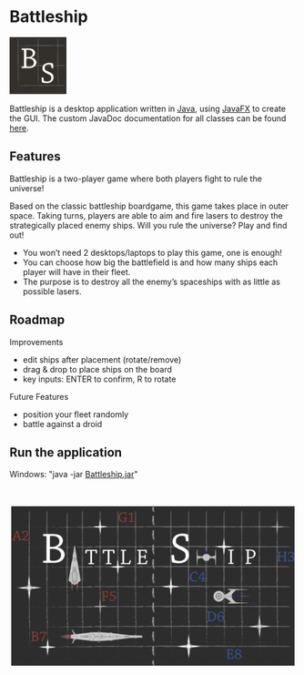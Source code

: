 # Battleship



<img src="resources/images/ApplicationLogo.png" width=100 height=100>

Battleship is a desktop application written in [Java](https://www.oracle.com/java/), using [JavaFX](https://openjfx.io/) to create the GUI. The custom JavaDoc documentation for all classes can be found <a href="resources/doc/allclasses.html" target="_blank">here</a>.


## Features

Battleship is a two-player game where both players fight to rule the universe!

Based on the classic battleship boardgame, this game takes place in outer space. Taking turns, players are able to aim and fire lasers to destroy the strategically placed enemy ships. Will you rule the universe? Play and find out!


- You won’t need 2 desktops/laptops to play this game, one is enough!
- You can choose how big the battlefield is and how many ships each player will have in their fleet.
- The purpose is to destroy all the enemy’s spaceships with as little as possible lasers.


## Roadmap

Improvements 

- edit ships after placement (rotate/remove)
- drag & drop to place ships on the board
- key inputs: ENTER to confirm, R to rotate


Future Features

- position your fleet randomly
- battle against a droid

## Run the application

Windows: 
"java -jar [Battleship.jar](out/artifacts/Battleship_jar/Battleship.jar)"

<p align="center">
  <br>
  <br>
  <img src="resources/images/ApplicationImage.gif" width=498 height=280>
</p>  
